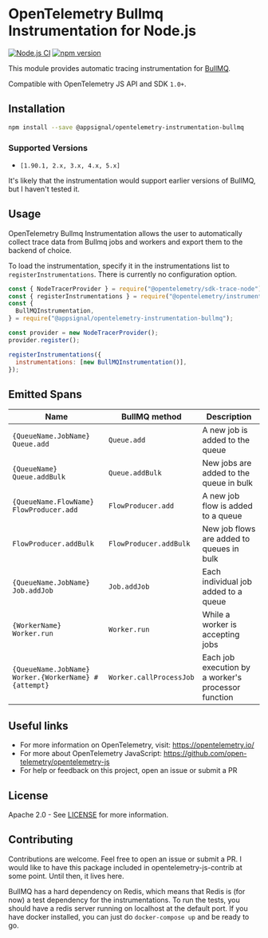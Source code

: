 # OpenTelemetry Bullmq Instrumentation for Node.js

[![Node.js CI](https://github.com/appsignal/opentelemetry-instrumentation-bullmq/actions/workflows/ci.yml/badge.svg?branch=main)](https://github.com/appsignal/opentelemetry-instrumentation-bullmq/actions/workflows/ci.yml)
[![npm version](https://badge.fury.io/js/@appsignal%2Fopentelemetry-instrumentation-bullmq.svg)](https://badge.fury.io/js/@appsignal%2Fopentelemetry-instrumentation-bullmq)

This module provides automatic tracing instrumentation for [BullMQ][bullmq-web-url].

Compatible with OpenTelemetry JS API and SDK `1.0+`.

## Installation

```bash
npm install --save @appsignal/opentelemetry-instrumentation-bullmq
```

### Supported Versions

- `[1.90.1, 2.x, 3.x, 4.x, 5.x]`

It's likely that the instrumentation would support earlier versions of BullMQ, but I haven't tested it.

## Usage

OpenTelemetry Bullmq Instrumentation allows the user to automatically collect trace data from Bullmq jobs and workers and export them to the backend of choice.

To load the instrumentation, specify it in the instrumentations list to `registerInstrumentations`. There is currently no configuration option.

```javascript
const { NodeTracerProvider } = require("@opentelemetry/sdk-trace-node");
const { registerInstrumentations } = require("@opentelemetry/instrumentation");
const {
  BullMQInstrumentation,
} = require("@appsignal/opentelemetry-instrumentation-bullmq");

const provider = new NodeTracerProvider();
provider.register();

registerInstrumentations({
  instrumentations: [new BullMQInstrumentation()],
});
```

## Emitted Spans

| Name                                                 | BullMQ method           | Description                                         |
| ---------------------------------------------------- | ----------------------- | --------------------------------------------------- |
| `{QueueName.JobName} Queue.add`                      | `Queue.add            ` | A new job is added to the queue                     |
| `{QueueName} Queue.addBulk`                          | `Queue.addBulk        ` | New jobs are added to the queue in bulk             |
| `{QueueName.FlowName} FlowProducer.add`              | `FlowProducer.add     ` | A new job flow is added to a queue                  |
| `FlowProducer.addBulk  `                             | `FlowProducer.addBulk ` | New job flows are added to queues in bulk           |
| `{QueueName.JobName} Job.addJob`                     | `Job.addJob           ` | Each individual job added to a queue                |
| `{WorkerName} Worker.run`                            | `Worker.run           ` | While a worker is accepting jobs                    |
| `{QueueName.JobName} Worker.{WorkerName} #{attempt}` | `Worker.callProcessJob` | Each job execution by a worker's processor function |

## Useful links

- For more information on OpenTelemetry, visit: <https://opentelemetry.io/>
- For more about OpenTelemetry JavaScript: <https://github.com/open-telemetry/opentelemetry-js>
- For help or feedback on this project, open an issue or submit a PR

## License

Apache 2.0 - See [LICENSE][license-url] for more information.

[license-url]: https://opensource.org/licenses/Apache-2.0
[npm-url]: https://www.npmjs.com/package/@appsignal/opentelemetry-instrumentation-bullmq
[bullmq-web-url]: https://docs.bullmq.io/

## Contributing

Contributions are welcome. Feel free to open an issue or submit a PR. I would like to have this package included in opentelemetry-js-contrib at some point. Until then, it lives here.

BullMQ has a hard dependency on Redis, which means that Redis is (for now) a test dependency for the instrumentations. To run the tests, you should have a redis server running on localhost at the default port. If you have docker installed, you can just do `docker-compose up` and be ready to go.
